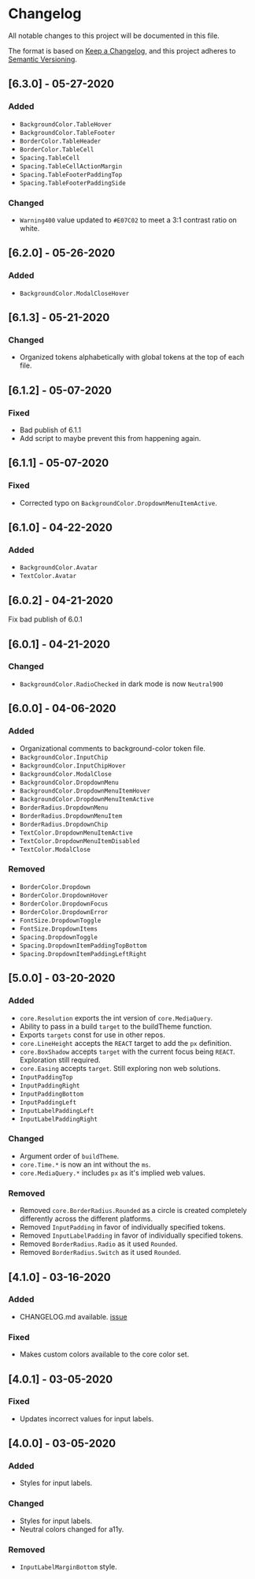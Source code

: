 # Changelog
All notable changes to this project will be documented in this file.

The format is based on [Keep a Changelog](https://keepachangelog.com/en/1.0.0/),
and this project adheres to [Semantic Versioning](https://semver.org/spec/v2.0.0.html).

## [6.3.0] - 05-27-2020

### Added
- `BackgroundColor.TableHover`
- `BackgroundColor.TableFooter`
- `BorderColor.TableHeader`
- `BorderColor.TableCell`
- `Spacing.TableCell`
- `Spacing.TableCellActionMargin`
- `Spacing.TableFooterPaddingTop`
- `Spacing.TableFooterPaddingSide`

### Changed
- `Warning400` value updated to `#E07C02` to meet a 3:1 contrast ratio on white.

## [6.2.0] - 05-26-2020

### Added
- `BackgroundColor.ModalCloseHover`

## [6.1.3] - 05-21-2020

### Changed
- Organized tokens alphabetically with global tokens at the top of each file. 

## [6.1.2] - 05-07-2020

### Fixed
- Bad publish of 6.1.1
- Add script to maybe prevent this from happening again.

## [6.1.1] - 05-07-2020

### Fixed
- Corrected typo on `BackgroundColor.DropdownMenuItemActive`.

## [6.1.0] - 04-22-2020

### Added
- `BackgroundColor.Avatar`
- `TextColor.Avatar`

## [6.0.2] - 04-21-2020

Fix bad publish of 6.0.1

## [6.0.1] - 04-21-2020

### Changed
- `BackgroundColor.RadioChecked` in dark mode is now `Neutral900`

## [6.0.0] - 04-06-2020

### Added
- Organizational comments to background-color token file.
- `BackgroundColor.InputChip`
- `BackgroundColor.InputChipHover`
- `BackgroundColor.ModalClose`
- `BackgroundColor.DropdownMenu`
- `BackgroundColor.DropdownMenuItemHover`
- `BackgroundColor.DropdownMenuItemActive`
- `BorderRadius.DropdownMenu`
- `BorderRadius.DropdownMenuItem`
- `BorderRadius.DropdownChip`
- `TextColor.DropdownMenuItemActive`
- `TextColor.DropdownMenuItemDisabled`
- `TextColor.ModalClose`

### Removed
- `BorderColor.Dropdown`
- `BorderColor.DropdownHover`
- `BorderColor.DropdownFocus`
- `BorderColor.DropdownError`
- `FontSize.DropdownToggle`
- `FontSize.DropdownItems`
- `Spacing.DropdownToggle`
- `Spacing.DropdownItemPaddingTopBottom`
- `Spacing.DropdownItemPaddingLeftRight`

## [5.0.0] - 03-20-2020

### Added
- `core.Resolution` exports the int version of `core.MediaQuery`.
- Ability to pass in a build `target` to the buildTheme function.
- Exports `targets` const for use in other repos.
- `core.LineHeight` accepts the `REACT` target to add the `px` definition.
- `core.BoxShadow` accepts `target` with the current focus being `REACT`. Exploration still required.
- `core.Easing` accepts `target`. Still exploring non web solutions.
- `InputPaddingTop`
- `InputPaddingRight`
- `InputPaddingBottom`
- `InputPaddingLeft`
- `InputLabelPaddingLeft`
- `InputLabelPaddingRight`

### Changed
- Argument order of `buildTheme`.
- `core.Time.*` is now an int without the `ms`.
- `core.MediaQuery.*` includes `px` as it's implied web values.

### Removed
- Removed `core.BorderRadius.Rounded` as a circle is created completely differently across the different platforms.
- Removed `InputPadding` in favor of individually specified tokens.
- Removed `InputLabelPadding` in favor of individually specified tokens.
- Removed `BorderRadius.Radio` as it used `Rounded`.
- Removed `BorderRadius.Switch` as it used `Rounded`.


## [4.1.0] - 03-16-2020

### Added
- CHANGELOG.md available. [issue](https://github.com/mxenabled/mx-design-tokens/issues/18)

### Fixed
- Makes custom colors available to the core color set.

## [4.0.1] - 03-05-2020

### Fixed
- Updates incorrect values for input labels.

## [4.0.0] - 03-05-2020

### Added
- Styles for input labels.

### Changed
- Styles for input labels.
- Neutral colors changed for a11y.

### Removed
- `InputLabelMarginBottom` style.


